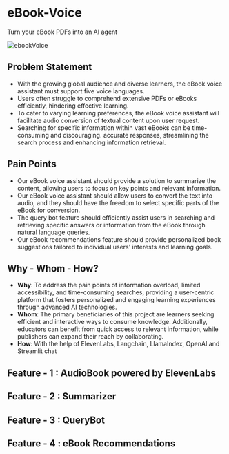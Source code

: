 # eBook-Voice
Turn your eBook PDFs into an AI agent

![ebookVoice](https://github.com/sayyamjain28/eBook-Voice/assets/140958332/8ce06454-cbd5-4ce6-af04-b08dede20d8a)

## Problem Statement

- With the growing global audience and diverse learners, the eBook voice assistant must support five voice languages. 
- Users often struggle to comprehend extensive PDFs or eBooks efficiently, hindering effective learning. 
- To cater to varying learning preferences, the eBook voice assistant will facilitate audio conversion of textual content upon user request. 
- Searching for specific information within vast eBooks can be time-consuming and discouraging.  accurate responses, streamlining the search process and enhancing information retrieval.

## Pain Points

- Our eBook voice assistant should provide a solution to summarize the content, allowing users to focus on key points and relevant information.
- Our eBook voice assistant should allow users to convert the text into audio, and they should have the freedom to select specific parts of the eBook for conversion.
- The query bot feature should efficiently assist users in searching and retrieving specific answers or information from the eBook through natural language queries.
- Our eBook recommendations feature should provide personalized book suggestions tailored to individual users' interests and learning goals.

## Why - Whom - How?

- **Why**: To address the pain points of information overload, limited accessibility, and time-consuming searches, providing a user-centric platform that fosters personalized and engaging learning experiences through advanced AI technologies.
- **Whom**: The primary beneficiaries of this project are learners seeking efficient and interactive ways to consume knowledge. Additionally, educators can benefit from quick access to relevant information, while publishers can expand their reach by collaborating.
- **How**: With the help of ElevenLabs, Langchain, LlamaIndex, OpenAI and Streamlit chat

## Feature - 1 : AudioBook powered by ElevenLabs
## Feature - 2 : Summarizer
## Feature - 3 : QueryBot
## Feature - 4 : eBook Recommendations


